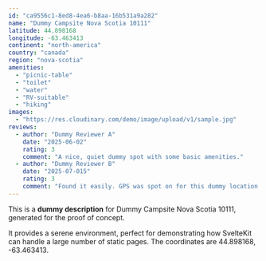```yaml
---
id: "ca9556c1-8ed8-4ea6-b8aa-16b531a9a282"
name: "Dummy Campsite Nova Scotia 10111"
latitude: 44.898168
longitude: -63.463413
continent: "north-america"
country: "canada"
region: "nova-scotia"
amenities:
  - "picnic-table"
  - "toilet"
  - "water"
  - "RV-suitable"
  - "hiking"
images:
  - "https://res.cloudinary.com/demo/image/upload/v1/sample.jpg"
reviews:
  - author: "Dummy Reviewer A"
    date: "2025-06-02"
    rating: 3
    comment: "A nice, quiet dummy spot with some basic amenities."
  - author: "Dummy Reviewer B"
    date: "2025-07-015"
    rating: 3
    comment: "Found it easily. GPS was spot on for this dummy location."
---
```


This is a **dummy description** for Dummy Campsite Nova Scotia 10111, generated for the proof of concept.

It provides a serene environment, perfect for demonstrating how SvelteKit can handle a large number of static pages. The coordinates are 44.898168, -63.463413.
